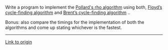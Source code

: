 Write a program to implement the [Pollard's rho algorithm](http://en.wikipedia.org/wiki/Pollard's_rho_algorithm) using both, [Floyd’s cycle-finding algorithm](http://en.wikipedia.org/wiki/Cycle_detection) and [Brent’s cycle-finding algorithm](http://en.wikipedia.org/wiki/Cycle_detection#Brent.27s_algorithm) .. 

Bonus: also compare the timings for the implementation of both the algorithms and come up stating whichever is the fastest.

---

[Link to origin](https://www.reddit.com/r/dailyprogrammer/txl9j)